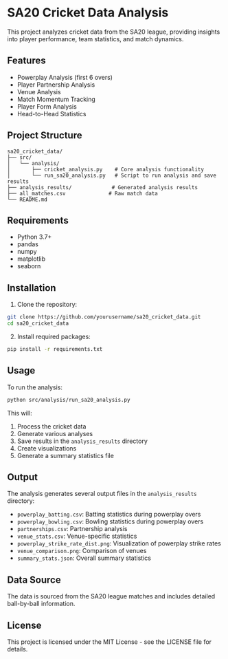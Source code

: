 # SA20 Cricket Data Analysis

This project analyzes cricket data from the SA20 league, providing insights into player performance, team statistics, and match dynamics.

## Features

- Powerplay Analysis (first 6 overs)
- Player Partnership Analysis
- Venue Analysis
- Match Momentum Tracking
- Player Form Analysis
- Head-to-Head Statistics

## Project Structure

```
sa20_cricket_data/
├── src/
│   └── analysis/
│       ├── cricket_analysis.py    # Core analysis functionality
│       └── run_sa20_analysis.py   # Script to run analysis and save results
├── analysis_results/             # Generated analysis results
├── all_matches.csv              # Raw match data
└── README.md
```

## Requirements

- Python 3.7+
- pandas
- numpy
- matplotlib
- seaborn

## Installation

1. Clone the repository:
```bash
git clone https://github.com/yourusername/sa20_cricket_data.git
cd sa20_cricket_data
```

2. Install required packages:
```bash
pip install -r requirements.txt
```

## Usage

To run the analysis:

```bash
python src/analysis/run_sa20_analysis.py
```

This will:
1. Process the cricket data
2. Generate various analyses
3. Save results in the `analysis_results` directory
4. Create visualizations
5. Generate a summary statistics file

## Output

The analysis generates several output files in the `analysis_results` directory:
- `powerplay_batting.csv`: Batting statistics during powerplay overs
- `powerplay_bowling.csv`: Bowling statistics during powerplay overs
- `partnerships.csv`: Partnership analysis
- `venue_stats.csv`: Venue-specific statistics
- `powerplay_strike_rate_dist.png`: Visualization of powerplay strike rates
- `venue_comparison.png`: Comparison of venues
- `summary_stats.json`: Overall summary statistics

## Data Source

The data is sourced from the SA20 league matches and includes detailed ball-by-ball information.

## License

This project is licensed under the MIT License - see the LICENSE file for details. 